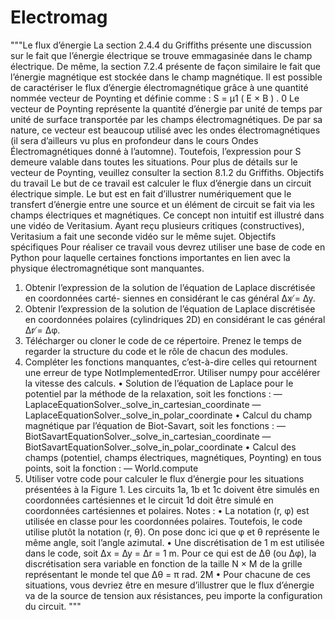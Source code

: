 # Electromag
"""Le flux d’énergie
La section 2.4.4 du Griffiths présente une discussion sur le fait que l’énergie électrique se trouve emmagasinée dans le champ électrique. De même, la section 7.2.4 présente de façon similaire le fait que l’énergie magnétique est stockée dans le champ magnétique. Il est possible de caractériser le flux d’énergie électromagnétique grâce à une quantité nommée vecteur de Poynting et définie comme :
S = μ1 ( E × B ) . 0
Le vecteur de Poynting représente la quantité d’énergie par unité de temps par unité de surface transportée par les champs électromagnétiques. De par sa nature, ce vecteur est beaucoup utilisé avec les ondes électromagnétiques (il sera d’ailleurs vu plus en profondeur dans le cours Ondes Électromagnétiques donné à l’automne). Toutefois, l’expression pour S demeure valable dans toutes les situations. Pour plus de détails sur le vecteur de Poynting, veuillez consulter la section 8.1.2 du Griffiths.
Objectifs du travail
Le but de ce travail est calculer le flux d’énergie dans un circuit électrique simple. Le but est en fait d’illustrer numériquement que le transfert d’énergie entre une source et un élément de circuit se fait via les champs électriques et magnétiques. Ce concept non intuitif est illustré dans une vidéo de Veritasium. Ayant reçu plusieurs critiques (constructives), Veritasium a fait une seconde vidéo sur le même sujet.
Objectifs spécifiques
Pour réaliser ce travail vous devrez utiliser une base de code en Python pour laquelle certaines fonctions importantes en lien avec la physique électromagnétique sont manquantes.
1. Obtenir l’expression de la solution de l’équation de Laplace discrétisée en coordonnées carté- siennes en considérant le cas général ∆x ̸= ∆y.
2. Obtenir l’expression de la solution de l’équation de Laplace discrétisée en coordonnées polaires (cylindriques 2D) en considérant le cas général ∆r ̸= ∆φ.
3. Télécharger ou cloner le code de ce répertoire. Prenez le temps de regarder la structure du code et le rôle de chacun des modules.
4. Compléter les fonctions manquantes, c’est-à-dire celles qui retournent une erreur de type NotImplementedError. Utiliser numpy pour accélérer la vitesse des calculs.
• Solution de l’équation de Laplace pour le potentiel par la méthode de la relaxation, soit les fonctions :
— LaplaceEquationSolver._solve_in_cartesian_coordinate
— LaplaceEquationSolver._solve_in_polar_coordinate
• Calcul du champ magnétique par l’équation de Biot-Savart, soit les fonctions : — BiotSavartEquationSolver._solve_in_cartesian_coordinate
— BiotSavartEquationSolver._solve_in_polar_coordinate
• Calcul des champs (potentiel, champs électriques, magnétiques, Poynting) en tous points, soit la fonction :
— World.compute
5. Utiliser votre code pour calculer le flux d’énergie pour les situations présentées à la Figure 1. Les circuits 1a, 1b et 1c doivent être simulés en coordonnées cartésiennes et le circuit 1d doit être simulé en coordonnées cartésiennes et polaires.
Notes :
• La notation (r, φ) est utilisée en classe pour les coordonnées polaires. Toutefois, le code utilise plutôt la notation (r, θ). On pose donc ici que φ et θ représente le même angle, soit l’angle azimutal.
• Une discrétisation de 1 m est utilisée dans le code, soit ∆x = ∆y = ∆r = 1 m. Pour ce qui
est de ∆θ (ou ∆φ), la discrétisation sera variable en fonction de la taille N × M de la grille
représentant le monde tel que ∆θ = π rad. 2M
• Pour chacune de ces situations, vous devriez être en mesure d’illustrer que le flux d’énergie va de la source de tension aux résistances, peu importe la configuration du circuit.
"""
